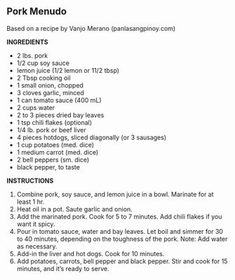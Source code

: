 ## Pork Menudo

Based on a recipe by Vanjo Merano (panlasangpinoy.com)  

**INGREDIENTS**

* 2 lbs. pork
* 1/2 cup soy sauce
* lemon juice (1/2 lemon or 11/2 tbsp)
* 2 Tbsp cooking oil
* 1 small onion, chopped
* 3 cloves garlic, minced
* 1 can tomato sauce (400 mL)
* 2 cups water
* 2 to 3 pieces dried bay leaves
* 1 tsp chili flakes (optional)
* 1/4 lb. pork or beef liver
* 4 pieces hotdogs, sliced diagonally (or 3 sausages)
* 1 cup potatoes (med. dice)
* 1 medium carrot (med. dice)
* 2 bell peppers (sm. dice)
* black pepper, to taste

**INSTRUCTIONS**

1. Combine pork, soy sauce, and lemon juice in a bowl. Marinate for at least 1 hr.
1. Heat oil in a pot. Saute garlic and onion.
1. Add the marinated pork. Cook for 5 to 7 minutes. Add chili flakes if you want it spicy.
1. Pour in tomato sauce, water and bay leaves. Let boil and simmer for 30 to 40 minutes, depending on the toughness of the pork. Note: Add water as necessary.
1. Add-in the liver and hot dogs. Cook for 10 minutes.
1. Add potatoes, carrots, bell pepper and black pepper. Stir and cook for 15 minutes, and it’s ready to serve.
